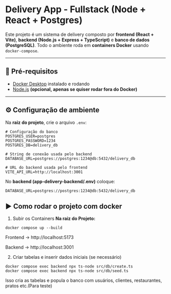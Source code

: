 # Delivery App - Fullstack (Node + React + Postgres)

Este projeto é um sistema de delivery composto por **frontend (React + Vite)**, **backend (Node.js + Express + TypeScript)** e **banco de dados (PostgreSQL)**.
Todo o ambiente roda em **containers Docker** usando `docker-compose`.

---

## 🚀 Pré-requisitos

- [Docker Desktop](https://www.docker.com/products/docker-desktop/) instalado e rodando
- [Node.js](https://nodejs.org/) **(opcional, apenas se quiser rodar fora do Docker)**

---
## ⚙️ Configuração de ambiente

Na **raiz do projeto**, crie o arquivo `.env`:

```env
# Configuração do banco
POSTGRES_USER=postgres
POSTGRES_PASSWORD=1234
POSTGRES_DB=delivery_db

# String de conexão usada pelo backend
DATABASE_URL=postgres://postgres:1234@db:5432/delivery_db

# URL do backend usada pelo frontend
VITE_API_URL=http://localhost:3001
```
No **backend (app-delivery-backend/.env)** coloque:

```env
DATABASE_URL=postgres://postgres:1234@db:5432/delivery_db
```

## ▶️ Como rodar o projeto com docker

1) Subir os Containers
**Na raiz do Projeto:**
```env
docker compose up --build
```
Frontend → http://localhost:5173

Backend → http://localhost:3001

2) Criar tabelas e inserir dados iniciais (se necessário)
```env
docker compose exec backend npx ts-node src/db/create.ts
docker compose exec backend npx ts-node src/db/seed.ts
```
Isso cria as tabelas e popula o banco com usuários, clientes, restaurantes, pratos etc.(Para teste)

